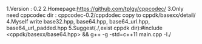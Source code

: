 1.Version : 0.2
2.Homepage:https://github.com/tplgy/cppcodec/
3.Only need cppcodec dir : cppcodec-0.2/cppdodec copy to cppdk/basexx/detail/
4.Myself write base32.hpp, base64.hpp, base64_url.hpp, base64_url_padded.hpp
5.Suggest(./,exist cppdk dir):#include <cppdk/basexx/base64.hpp> && g++ -g -std=c++11 main.cpp -I./
